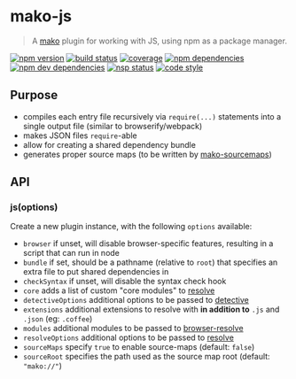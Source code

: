 # mako-js

> A [mako][mako] plugin for working with JS, using npm as a package manager.

[![npm version][npm-badge]][npm]
[![build status][travis-badge]][travis]
[![coverage][coveralls-badge]][coveralls]
[![npm dependencies][david-badge]][david]
[![npm dev dependencies][david-dev-badge]][david-dev]
[![nsp status][nsp-badge]][nsp]
[![code style][standard-badge]][standard]

## Purpose

 - compiles each entry file recursively via `require(...)` statements into a single output file
   (similar to browserify/webpack)
 - makes JSON files `require`-able
 - allow for creating a shared dependency bundle
 - generates proper source maps (to be written by [mako-sourcemaps][mako-sourcemaps])

## API

### js(options)

Create a new plugin instance, with the following `options` available:

 - `browser` if unset, will disable browser-specific features, resulting in a script that can run in node
 - `bundle` if set, should be a pathname (relative to `root`) that specifies an extra file to put shared dependencies in
 - `checkSyntax` if unset, will disable the syntax check hook
 - `core` adds a list of custom "core modules" to [resolve][resolve]
 - `detectiveOptions` additional options to be passed to [detective][detective]
 - `extensions` additional extensions to resolve with **in addition to** `.js` and `.json` (eg: `.coffee`)
 - `modules` additional modules to be passed to [browser-resolve][browser-resolve]
 - `resolveOptions` additional options to be passed to [resolve][resolve]
 - `sourceMaps` specify `true` to enable source-maps (default: `false`)
 - `sourceRoot` specifies the path used as the source map root (default: `"mako://"`)


[browser-resolve]: https://www.npmjs.com/package/browser-resolve
[coveralls-badge]: https://img.shields.io/coveralls/makojs/js.svg
[coveralls]: https://coveralls.io/github/makojs/js
[david-badge]: https://img.shields.io/david/makojs/js.svg
[david-dev-badge]: https://img.shields.io/david/dev/makojs/js.svg
[david-dev]: https://david-dm.org/makojs/js#info=devDependencies
[david]: https://david-dm.org/makojs/js
[detective]: https://www.npmjs.com/package/detective
[mako-sourcemaps]: https://github.com/makojs/sourcemaps
[mako]: https://github.com/makojs/core
[npm-badge]: https://img.shields.io/npm/v/mako-js.svg
[npm]: https://www.npmjs.com/package/mako-js
[nsp-badge]: https://nodesecurity.io/orgs/mako/projects/3127eda3-004e-46f2-b0d5-39e49c675fcf/badge
[nsp]: https://nodesecurity.io/orgs/mako/projects/3127eda3-004e-46f2-b0d5-39e49c675fcf
[resolve]: https://www.npmjs.com/package/resolve
[standard-badge]: https://img.shields.io/badge/code%20style-standard-brightgreen.svg
[standard]: http://standardjs.com/
[travis-badge]: https://img.shields.io/travis/makojs/js.svg
[travis]: https://travis-ci.org/makojs/js
